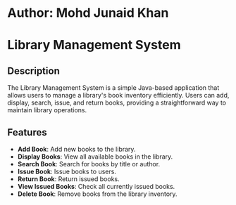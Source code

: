 # Author: Mohd Junaid Khan
 
# Library Management System

## Description
The Library Management System is a simple Java-based application that allows users to manage a library's
book inventory efficiently. Users can add, display, search, issue, and return books, providing a 
straightforward way to maintain library operations.

## Features
- **Add Book**: Add new books to the library.
- **Display Books**: View all available books in the library.
- **Search Book**: Search for books by title or author.
- **Issue Book**: Issue books to users.
- **Return Book**: Return issued books.
- **View Issued Books**: Check all currently issued books.
- **Delete Book**: Remove books from the library inventory.
